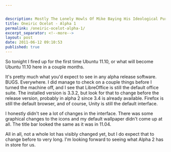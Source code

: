 ```yaml
---


description: Mostly The Lonely Howls Of Mike Baying His Ideological Purity At The Moon
title: Oneiric Ocelot - Alpha 1
permalink: /oneiric-ocelot-alpha-1/
excerpt_separator: <!--more-->
layout: post
date: 2011-06-12 09:10:53
published: true
---
```



So tonight I fired up for the first time Ubuntu 11.10, or what will become Ubuntu 11.10 here in a couple months.

<!--more-->

It's pretty much what you'd expect to see in any alpha release software. BUGS. Everywhere. I did manage to check on a couple things before I turned the machine off, and I see that LibreOffice is still the default office suite. The installed version is 3.3.2, but look for that to change before the release version, probably in alpha 2 since 3.4 is already available. Firefox is still the default browser, and of course, Unity is still the default interface.

I honestly didn't see a lot of changes in the interface. There was some graphical changes to the icons and my default wallpaper didn't come up at all. The title bar looked the same as it was in 11.04.

All in all, not a whole lot has visibly changed yet, but I do expect that to change before to very long. I'm looking forward to seeing what Alpha 2 has in store for us.
